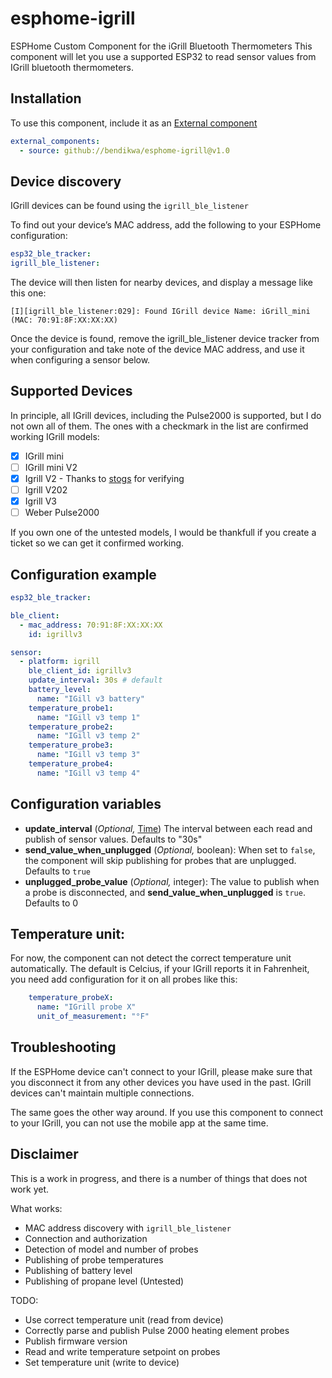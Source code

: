 # esphome-igrill

ESPHome Custom Component for the iGrill Bluetooth Thermometers
This component will let you use a supported ESP32 to read sensor values from IGrill bluetooth thermometers.

## Installation

To use this component, include it as an [External component](https://esphome.io/components/external_components.html)

```yaml
external_components:
  - source: github://bendikwa/esphome-igrill@v1.0
```

## Device discovery

IGrill devices can be found using the `igrill_ble_listener`

To find out your device’s MAC address, add the following to your ESPHome configuration:

```yaml
esp32_ble_tracker:
igrill_ble_listener:
```

The device will then listen for nearby devices, and display a message like this one:

```
[I][igrill_ble_listener:029]: Found IGrill device Name: iGrill_mini (MAC: 70:91:8F:XX:XX:XX)
```

Once the device is found, remove the igrill_ble_listener device tracker from your configuration and take note of the device MAC address, and use it when configuring a sensor below.

## Supported Devices
In principle, all IGrill devices, including the Pulse2000 is supported, but I do not own all of them. The ones with a checkmark in the list are confirmed working IGrill models:

- [x] IGrill mini
- [ ] IGrill mini V2
- [x] Igrill V2 - Thanks to [stogs](https://github.com/stogs) for verifying
- [ ] Igrill V202
- [x] Igrill V3
- [ ] Weber Pulse2000

If you own one of the untested models, I would be thankfull if you create a ticket so we can get it confirmed working.

## Configuration example

```yaml
esp32_ble_tracker:

ble_client:
  - mac_address: 70:91:8F:XX:XX:XX
    id: igrillv3

sensor:
  - platform: igrill
    ble_client_id: igrillv3
    update_interval: 30s # default
    battery_level:
      name: "IGill v3 battery"
    temperature_probe1:
      name: "IGill v3 temp 1"
    temperature_probe2:
      name: "IGill v3 temp 2"
    temperature_probe3:
      name: "IGill v3 temp 3"
    temperature_probe4:
      name: "IGill v3 temp 4"
```
## Configuration variables
- **update_interval** (*Optional,* [Time](https://esphome.io/guides/configuration-types.html#config-time)) The interval between each read and publish of sensor values. Defaults to "30s"
- **send_value_when_unplugged** (*Optional,* boolean): When set to `false`, the component will skip publishing for probes that are unplugged. Defaults to `true`
- **unplugged_probe_value** (*Optional,* integer): The value to publish when a probe is disconnected, and **send_value_when_unplugged** is `true`. Defaults to 0

## Temperature unit:
For now, the component can not detect the correct temperature unit automatically. The default is Celcius, if your IGrill reports it in Fahrenheit, you need add configuration for it on all probes like this:

```yaml
    temperature_probeX:
      name: "IGrill probe X"
      unit_of_measurement: "°F"
```

## Troubleshooting

If the ESPHome device can't connect to your IGrill, please make sure that you disconnect it from any other devices you have used in the past. IGrill devices can't maintain multiple connections.

The same goes the other way around. If you use this component to connect to your IGrill, you can not use the mobile app at the same time.

## Disclaimer
This is a work in progress, and there is a number of things that does not work yet.

What works:
- MAC address discovery with `igrill_ble_listener`
- Connection and authorization
- Detection of model and number of probes
- Publishing of probe temperatures
- Publishing of battery level
- Publishing of propane level (Untested)

TODO:
- Use correct temperature unit (read from device)
- Correctly parse and publish Pulse 2000 heating element probes
- Publish firmware version
- Read and write temperature setpoint on probes
- Set temperature unit (write to device)
